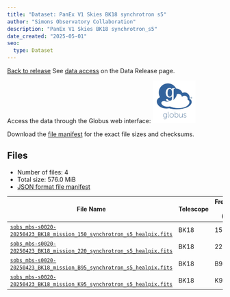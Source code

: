 ```yaml
---
title: "Dataset: PanEx V1 Skies BK18 synchrotron s5"
author: "Simons Observatory Collaboration"
description: "PanEx V1 Skies BK18 synchrotron_s5"
date_created: "2025-05-01"
seo:
  type: Dataset
---
```


[Back to release](./panexv1-bk18.html#datasets)
See [data access](./panexv1-bk18.html#data-access) on the Data Release page.

Access the data through the Globus web interface: [![Download via Globus](images/globus-logo.png)](https://app.globus.org/file-manager?origin_id=53b2a147-ae9d-4bbf-9d18-3b46d133d4bb&origin_path=%2Fpanexp_v1_bk18%2Fsynchrotron_s5%2F)

Download the [file manifest](https://g-0a470a.6b7bd8.0ec8.data.globus.org/panexp_v1_bk18/synchrotron_s5/manifest.json) for the exact file sizes and checksums.

## Files

- Number of files: 4
- Total size: 576.0 MiB
- [JSON format file manifest](https://g-0a470a.6b7bd8.0ec8.data.globus.org/panexp_v1_bk18/synchrotron_s5/manifest.json)

|                                                                                                         File Name                                                                                                         | Telescope | Frequency Band (GHz) | Pixelization |   Size    |
| ------------------------------------------------------------------------------------------------------------------------------------------------------------------------------------------------------------------------- | --------- | -------------------- | ------------ | --------- |
| [`sobs_mbs-s0020-20250423_BK18_mission_150_synchrotron_s5_healpix.fits`](https://g-0a470a.6b7bd8.0ec8.data.globus.org/panexp_v1_bk18/synchrotron_s5/sobs_mbs-s0020-20250423_BK18_mission_150_synchrotron_s5_healpix.fits) | BK18      |                  150 | healpix      | 144.0 MiB |
| [`sobs_mbs-s0020-20250423_BK18_mission_220_synchrotron_s5_healpix.fits`](https://g-0a470a.6b7bd8.0ec8.data.globus.org/panexp_v1_bk18/synchrotron_s5/sobs_mbs-s0020-20250423_BK18_mission_220_synchrotron_s5_healpix.fits) | BK18      |                  220 | healpix      | 144.0 MiB |
| [`sobs_mbs-s0020-20250423_BK18_mission_B95_synchrotron_s5_healpix.fits`](https://g-0a470a.6b7bd8.0ec8.data.globus.org/panexp_v1_bk18/synchrotron_s5/sobs_mbs-s0020-20250423_BK18_mission_B95_synchrotron_s5_healpix.fits) | BK18      | B95                  | healpix      | 144.0 MiB |
| [`sobs_mbs-s0020-20250423_BK18_mission_K95_synchrotron_s5_healpix.fits`](https://g-0a470a.6b7bd8.0ec8.data.globus.org/panexp_v1_bk18/synchrotron_s5/sobs_mbs-s0020-20250423_BK18_mission_K95_synchrotron_s5_healpix.fits) | BK18      | K95                  | healpix      | 144.0 MiB |
